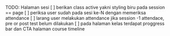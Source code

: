 TODO: Halaman sesi
[ ] berikan class active yakni styling biru pada session == page
[ ] periksa user sudah pada sesi ke-N dengan memeriksa attendance
[ ] larang user melakukan attendance jika session -1 attendace, pre or post test belum dilakukan
[ ] pada halaman kelas terdapat proggress bar dan CTA halaman course timeline
